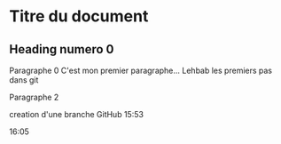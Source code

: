 # Titre du document

## Heading numero 0

Paragraphe 0
C'est mon premier paragraphe... Lehbab
les premiers pas dans git

Paragraphe 2


creation d'une branche GitHub 15:53 


16:05